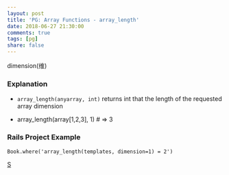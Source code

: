 ```yaml
---
layout: post
title: 'PG: Array Functions - array_length'
date: 2018-06-27 21:30:00
comments: true
tags: [pg]
share: false
---
```


dimension(维)

### Explanation

- `array_length(anyarray, int)` returns int that the length of the requested array dimension

- array_length(array[1,2,3], 1) # =>	3

### Rails Project Example

`Book.where('array_length(templates, dimension=1) = 2')`

[S](https://www.postgresql.org/docs/9.1/static/functions-array.html)
